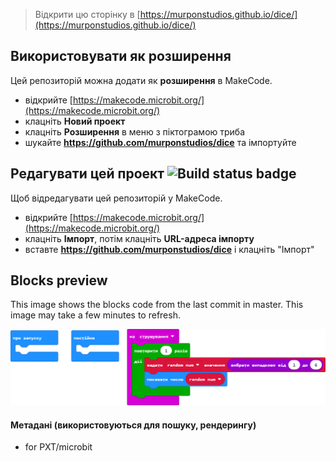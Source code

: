 
> Відкрити цю сторінку в [https://murponstudios.github.io/dice/](https://murponstudios.github.io/dice/)

## Використовувати як розширення

Цей репозиторій можна додати як **розширення** в MakeCode.

* відкрийте [https://makecode.microbit.org/](https://makecode.microbit.org/)
* клацніть **Новий проект**
* клацніть **Розширення** в меню з піктограмою триба
* шукайте **https://github.com/murponstudios/dice** та імпортуйте

## Редагувати цей проект ![Build status badge](https://github.com/murponstudios/dice/workflows/MakeCode/badge.svg)

Щоб відредагувати цей репозиторій у MakeCode.

* відкрийте [https://makecode.microbit.org/](https://makecode.microbit.org/)
* клацніть **Імпорт**, потім клацніть **URL-адреса імпорту**
* вставте **https://github.com/murponstudios/dice** і клацніть "Імпорт"

## Blocks preview

This image shows the blocks code from the last commit in master.
This image may take a few minutes to refresh.

![A rendered view of the blocks](https://github.com/murponstudios/dice/raw/master/.github/makecode/blocks.png)

#### Метадані (використовуються для пошуку, рендерингу)

* for PXT/microbit
<script src="https://makecode.com/gh-pages-embed.js"></script><script>makeCodeRender("{{ site.makecode.home_url }}", "{{ site.github.owner_name }}/{{ site.github.repository_name }}");</script>
